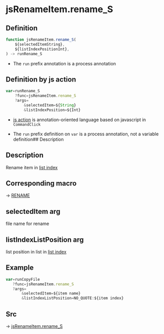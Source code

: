 # jsRenameItem.rename_S

## Definition

```js.js
function jsRenameItem.rename_S(
	${selectedItemString},
	${listIndexPositionInt},
) -> runRename_S
```

- The `run` prefix annotation is a process annotation
## Definition by js action

```js.js
var=runRename_S
	?func=jsRenameItem.rename_S
	?args=
		&selectedItem=${String}
		&listIndexPosition=${Int}
```

- [js action](#) is annotation-oriented language based on javascript in `CommandClick`

- The `run` prefix definition on `var` is a process annotation, not a variable definition## Description

## Description

Rename item in [list index](https://github.com/puutaro/CommandClick/blob/master/md/developer/configs/listIndexConfig.md)

## Corresponding macro

-> [RENAME](https://github.com/puutaro/CommandClick/blob/master/md/developer/js_action/js_action_macro_for_list_index.md#rename)

## selectedItem arg

file name for rename

## listIndexListPosition arg

list position in list in [list index](https://github.com/puutaro/CommandClick/blob/master/md/developer/configs/listIndexConfig.md)

## Example

```js.js
var=runCopyFile
   ?func=jsRenameItem.rename_S
   ?args=
       &selectedItem=${item name}
       &listIndexListPosition=NO_QUOTE:${item index}

```



## Src

-> [jsRenameItem.rename_S](https://github.com/puutaro/CommandClick/blob/master/app/src/main/java/com/puutaro/commandclick/fragment_lib/terminal_fragment/js_interface/list_index/JsRenameItem.kt#L26)



